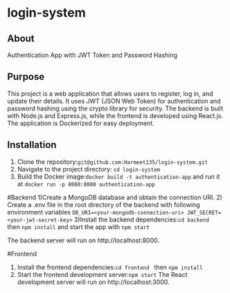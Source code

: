 # login-system

## About
Authentication App with JWT Token and Password Hashing

## Purpose
This project is a web application that allows users to register, log in, and update their details. It uses JWT (JSON Web Token) for authentication and password hashing using the crypto library for security. The backend is built with Node.js and Express.js, while the frontend is developed using React.js. The application is Dockerized for easy deployment.

## Installation
1) Clone the repository:```git@github.com:Harmeet135/login-system.git```
2) Navigate to the project directory: `cd login-system`
3) Build the Docker image:`docker build -t authentication-app` and run it at `docker run -p 8000:8000 authentication-app`

#Backend 
1)Create a MongoDB database and obtain the connection URI.
2) Create a .env file in the root directory of the backend with following environment variables `DB_URI=<your-mongodb-connection-uri>
JWT_SECRET=<your-jwt-secret-key>`
3)Install the backend dependencies:`cd backend ` then `npm install` and start the app with `npm start`

The backend server will run on http://localhost:8000.

#Frontend
1) Install the frontend dependencies:`cd frontend ` then `npm install`
2) Start the frontend development server:`npm start`
The React development server will run on http://localhost:3000.
